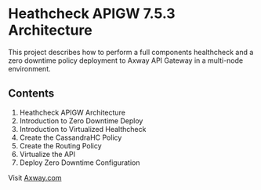 # Heathcheck APIGW 7.5.3 Architecture

This project describes how to perform a full components healthcheck and a zero downtime policy deployment to Axway API Gateway in a multi-node environment.

## Contents
1.	Heathcheck APIGW Architecture
2.	Introduction to Zero Downtime Deploy
3.	Introduction to Virtualized Healthcheck
4.	Create the CassandraHC Policy
5.	Create the Routing Policy
6.	Virtualize the API
7.	Deploy Zero Downtime Configuration

Visit [Axway.com](https://www.axway.com)
